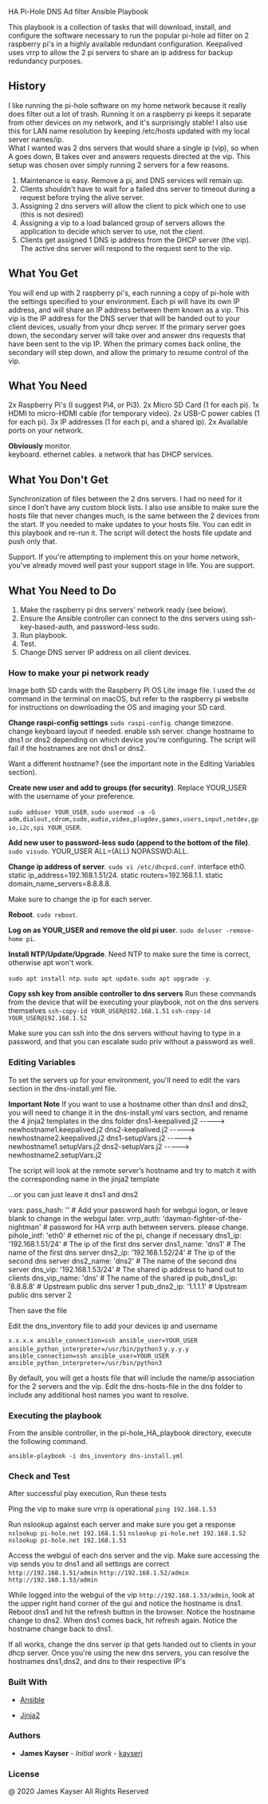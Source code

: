 HA Pi-Hole DNS Ad filter Ansible Playbook

This playbook is a collection of tasks that will download, install, and configure the software necessary to run the
popular pi-hole ad filter on 2 raspberry pi's in a highly available redundant configuration.  Keepalived uses vrrp to allow
the 2 pi servers to share an ip address for backup redundancy purposes.

## History
I like running the pi-hole software on my home network because it really does filter out a lot of trash. Running it on a raspberry pi keeps it separate from other devices on my network, and it's surprisingly stable! I also use this for LAN name resolution by keeping /etc/hosts updated with my local server names/ip.  
What I wanted was 2 dns servers that would share a single ip (vip), so when A goes down, B takes over and answers requests directed at the vip. This setup was chosen over simply running 2 servers for a few reasons.  

1. Maintenance is easy. Remove a pi, and DNS services will remain up.
2. Clients shouldn't have to wait for a failed dns server to timeout during a request before trying the alive server.
3. Assigning 2 dns servers will allow the client to pick which one to use (this is not desired)
4. Assigning a vip to a load balanced group of servers allows the application to decide which server to use, not the client.
5. Clients get assigned 1 DNS ip address from the DHCP server (the vip). The active dns server will respond to the request sent to the vip. 


## What You Get
You will end up with 2 raspberry pi's, each running a copy of pi-hole with the settings specified to your environment.
Each pi will have its own IP address, and will share an IP address between them known as a vip. This vip is the IP address for the DNS server that will be handed out to your client devices, usually from your dhcp server.
If the primary server goes down, the secondary server will take over and answer dns requests that have been sent to the vip IP. When the primary comes back online, the secondary will step down, and allow the primary to resume control of the vip.


## What You Need

2x Raspberry Pi's (I suggest Pi4, or Pi3). 
2x Micro SD Card (1 for each pi). 
1x HDMI to micro-HDMI cable (for temporary video). 
2x USB-C power cables (1 for each pi). 
3x IP addresses (1 for each pi, and a shared ip). 
2x Available ports on your network. 


**Obviously**
monitor.  
keyboard. 
ethernet cables. 
a network that has DHCP services. 


## What You Don't Get
Synchronization of files between the 2 dns servers. I had no need for it since I don’t have any custom block lists.  I also use ansible to make sure the hosts file that never changes much, is the same between the 2 devices from the start.  If you needed to make updates to your hosts file.  You can edit in this playbook and re-run it. The script will detect the hosts file update and push only that.

Support.  If you're attempting to implement this on your home network, you've already moved well past your support stage in life.  You are support.  

## What You Need to Do

1. Make the raspberry pi dns servers’ network ready (see below). 
2. Ensure the Ansible controller can connect to the dns servers using ssh-key-based-auth, and password-less sudo. 
3. Run playbook. 
4. Test. 
5. Change DNS server IP address on all client devices. 


### How to make your pi network ready

Image both SD cards with the Raspberry Pi OS Lite image file.  I used the `dd` command in the terminal on macOS, but refer to the
raspberry pi website for instructions on downloading the OS and imaging your SD card. 

**Change raspi-config settings**
`sudo raspi-config`. 
change timezone. 
change keyboard layout if needed. 
enable ssh server. 
change hostname to dns1 or dns2 depending on which device you're configuring. The script will fail if the hostnames are not dns1 or dns2.

Want a different hostname? (see the important note in the Editing Variables section). 


**Create new user and add to groups (for security)**. 
Replace YOUR_USER with the username of your preference. 

`sudo adduser YOUR_USER`. 
`sudo usermod -a -G adm,dialout,cdrom,sudo,audio,video,plugdev,games,users,input,netdev,gpio,i2c,spi YOUR_USER`. 

**Add new user to password-less sudo (append to the bottom of the file)**. 
`sudo visudo`. 
YOUR_USER    ALL=(ALL) NOPASSWD:ALL. 

**Change ip address of server**. 
`sudo vi /etc/dhcpcd.conf`. 
interface eth0. 
  static ip_address=192.168.1.51/24. 
  static routers=192.168.1.1. 
  static domain_name_servers=8.8.8.8. 

Make sure to change the ip for each server. 

**Reboot**. 
`sudo reboot`. 

**Log on as YOUR_USER and remove the old pi user**. 
`sudo deluser -remove-home pi`. 

**Install NTP/Update/Upgrade**. 
Need NTP to make sure the time is correct, otherwise apt won't work. 

`sudo apt install ntp`. 
`sudo apt update`. 
`sudo apt upgrade -y`. 

**Copy ssh key from ansible controller to dns servers**
Run these commands from the device that will be executing your playbook, not on the dns servers themselves
`ssh-copy-id YOUR_USER@192.168.1.51`
`ssh-copy-id YOUR_USER@192.168.1.52`

Make sure you can ssh into the dns servers without having to type in a password, and that you can escalate sudo priv without a password as well.


### Editing Variables
To set the servers up for your environment, you'll need to edit the vars section in the dns-install.yml file.

**Important Note**
If you want to use a hostname other than dns1 and dns2, you will need to change it in the dns-install.yml vars section, and rename the 4 jinja2 templates in the dns folder
dns1-keepalived.j2 ----->  newhostname1.keepalived.j2
dns2-keepalived.j2 ----->  newhostname2.keepalived.j2
dns1-setupVars.j2 ----->  newhostname1.setupVars.j2
dns2-setupVars.j2 ----->  newhostname2.setupVars.j2

The script will look at the remote server’s hostname and try to match it with the corresponding name in the jinja2 template

...or you can just leave it dns1 and dns2

  vars:
    pass_hash: ''                               # Add your password hash for webgui logon, or leave blank to change in the webgui later.
    vrrp_auth: 'dayman-fighter-of-the-nightman' # password for HA vrrp auth between servers. please change.
    pihole_intf: 'eth0'                         # ethernet nic of the pi, change if necessary
    dns1_ip: '192.168.1.51/24'                  # The ip of the first dns server
    dns1_name: 'dns1'                           # The name of the first dns server
    dns2_ip: '192.168.1.52/24'                  # The ip of the second dns server
    dns2_name: 'dns2'                           # The name of the second dns server 
    dns_vip: '192.168.1.53/24'                  # The shared ip address to hand out to clients
    dns_vip_name: 'dns'                         # The name of the shared ip
    pub_dns1_ip: '8.8.8.8'                      # Upstream public dns server 1
    pub_dns2_ip: '1.1.1.1'                      # Upstream public dns server 2


Then save the file

Edit the dns_inventory file to add your devices ip and username

`x.x.x.x ansible_connection=ssh ansible_user=YOUR_USER ansible_python_interpreter=/usr/bin/python3`
`y.y.y.y ansible_connection=ssh ansible_user=YOUR_USER ansible_python_interpreter=/usr/bin/python3`


By default, you will get a hosts file that will include the name/ip association for the 2 servers and the vip.  Edit the dns-hosts-file in the dns folder to include any additional host names you want to resolve. 


### Executing the playbook
From the ansible controller, in the pi-hole_HA_playbook directory, execute the following command.

`ansible-playbook -i dns_inventory dns-install.yml`


### Check and Test
After successful play execution, Run these tests

Ping the vip to make sure vrrp is operational
`ping 192.168.1.53`

Run nslookup against each server and make sure you get a response
`nslookup pi-hole.net 192.168.1.51`
`nslookup pi-hole.net 192.168.1.52`
`nslookup pi-hole.net 192.168.1.53`

Access the webgui of each dns server and the vip. Make sure accessing the vip sends you to dns1 and all settings are correct
`http://192.168.1.51/admin`
`http://192.168.1.52/admin`
`http://192.168.1.53/admin`

While logged into the webgui of the vip `http://192.168.1.53/admin`, look at the upper right hand corner of the gui and notice the hostname is dns1.
Reboot dns1 and hit the refresh button in the browser.  Notice the hostname change to dns2.  When dns1 comes back, hit refresh again.
Notice the hostname change back to dns1.

If all works, change the dns server ip that gets handed out to clients in your dhcp server.  Once you're using
the new dns servers, you can resolve the hostnames dns1,dns2, and dns to their respective IP's


### Built With

* [Ansible](https://www.ansible.com/)

* [Jinja2](https://jinja.palletsprojects.com/)

### Authors

* **James Kayser** - *Initial work* - [kayserj](https://github.com/kayserj)

### License

@ 2020 James Kayser All Rights Reserved



